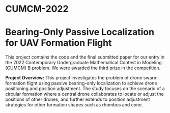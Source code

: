 # CUMCM-2022

# Bearing-Only Passive Localization for UAV Formation Flight

This project contains the code and the final submitted paper for our entry in the 2022 Contemporary Undergraduate Mathematical Contest in Modeling (CUMCM) B problem. We were awarded the third prize in the competition.

**Project Overview:** This project investigates the problem of drone swarm formation flight using passive bearing-only localization to achieve drone positioning and position adjustment. The study focuses on the scenario of a circular formation where a central drone collaborates to locate or adjust the positions of other drones, and further extends to position adjustment strategies for other formation shapes such as rhombus and cone.
